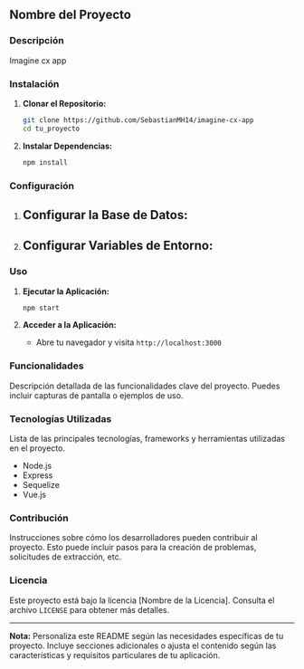 ## Nombre del Proyecto

### Descripción

Imagine cx app

### Instalación

1. **Clonar el Repositorio:**
   ```bash
   git clone https://github.com/SebastianMH14/imagine-cx-app
   cd tu_proyecto
   ```

2. **Instalar Dependencias:**
   ```bash
   npm install
   ```

### Configuración

1. **Configurar la Base de Datos:**
   - 

2. **Configurar Variables de Entorno:**
   - 

### Uso

1. **Ejecutar la Aplicación:**
   ```bash
   npm start
   ```

2. **Acceder a la Aplicación:**
   - Abre tu navegador y visita `http://localhost:3000`

### Funcionalidades

Descripción detallada de las funcionalidades clave del proyecto. Puedes incluir capturas de pantalla o ejemplos de uso.

### Tecnologías Utilizadas

Lista de las principales tecnologías, frameworks y herramientas utilizadas en el proyecto.

- Node.js
- Express
- Sequelize
- Vue.js

### Contribución

Instrucciones sobre cómo los desarrolladores pueden contribuir al proyecto. Esto puede incluir pasos para la creación de problemas, solicitudes de extracción, etc.

### Licencia

Este proyecto está bajo la licencia [Nombre de la Licencia]. Consulta el archivo `LICENSE` para obtener más detalles.

---

**Nota:** Personaliza este README según las necesidades específicas de tu proyecto. Incluye secciones adicionales o ajusta el contenido según las características y requisitos particulares de tu aplicación.